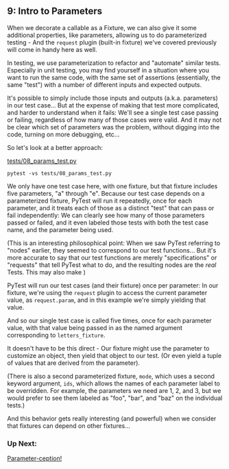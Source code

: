 ## 9: Intro to Parameters

When we decorate a callable as a Fixture, we can also give it some additional properties, like parameters, allowing us to do parameterized testing - And the `request` plugin (built-in fixture) we've covered previously will come in handy here as well.

In testing, we use parameterization to refactor and "automate" similar tests. Especially in unit testing, you may find yourself in a situation where you want to run the same code, with the same set of assertions (essentially, the same "test") with a number of different inputs and expected outputs.

It's possible to simply include those inputs and outputs (a.k.a. parameters) in our test case... But at the expense of making that test more complicated, and harder to understand when it fails: We'll see a single test case passing or failing, regardless of how many of those cases were valid. And it may not be clear which set of parameters was the problem, without digging into the code, turning on more debugging, etc...

So let's look at a better approach:

[tests/08_params_test.py](https://github.com/pluralsight/intro-to-pytest/blob/master/tests/08_params_test.py)

```
pytest -vs tests/08_params_test.py
```

We only have one test case here, with one fixture, but that fixture includes five parameters, "a" through "e". Because our test case depends on a parameterized fixture, PyTest will run it repeatedly, once for each parameter, and it treats each of those as a distinct "test" that can pass or fail independently: We can clearly see how many of those parameters passed or failed, and it even labeled those tests with both the test case name, and the parameter being used.

(This is an interesting philosophical point: When we saw PyTest referring to "nodes" earlier, they seemed to correspond to our test functions... But it's more accurate to say that our test functions are merely "specifications" or "requests" that tell PyTest what to do, and the resulting nodes are the _real_ Tests. This may also make )

PyTest will run our test cases (and their fixture) once per parameter: In our fixture, we're using the `request` plugin to access the current parameter value, as `request.param`, and in this example we're simply yielding that value.

And so our single test case is called five times, once for each parameter value, with that value being passed in as the named argument corresponding to `letters_fixture`.

It doesn't have to be this direct - Our fixture might use the parameter to customize an object, then yield that object to our test. (Or even yield a tuple of values that are derived from the parameter).

(There is also a second parameterized fixture, `mode`, which uses a second keyword argument, `ids`, which allows the names of each parameter label to be overridden. For example, the parameters we need are 1, 2, and 3, but we would prefer to see them labeled as "foo", "bar", and "baz" on the individual tests.)

And this behavior gets really interesting (and powerful) when we consider that fixtures can depend on other fixtures...

### Up Next:

[Parameter-ception!](https://github.com/pluralsight/intro-to-pytest/blob/master/tutorials/10_parameter-ception.md)
